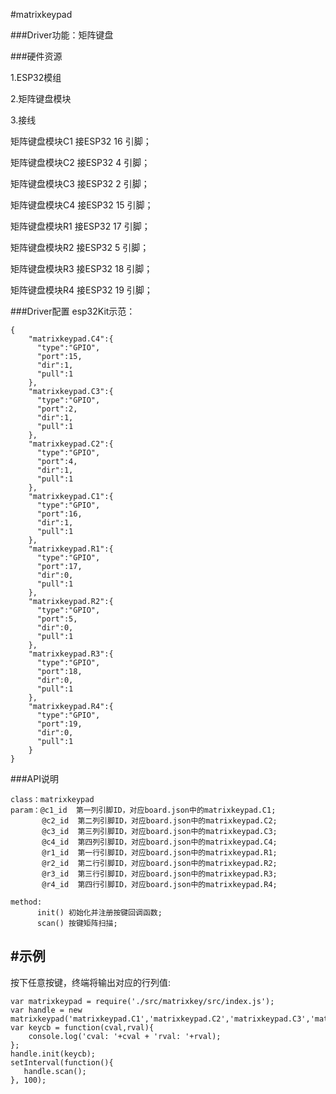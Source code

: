 #matrixkeypad

###Driver功能：矩阵键盘


###硬件资源

1.ESP32模组

2.矩阵键盘模块

3.接线

矩阵键盘模块C1 接ESP32 16 引脚；

矩阵键盘模块C2 接ESP32 4 引脚；

矩阵键盘模块C3 接ESP32 2 引脚；

矩阵键盘模块C4 接ESP32 15 引脚；

矩阵键盘模块R1 接ESP32 17 引脚；

矩阵键盘模块R2 接ESP32 5 引脚；

矩阵键盘模块R3 接ESP32 18 引脚；

矩阵键盘模块R4 接ESP32 19 引脚；

###Driver配置
esp32Kit示范：

```
{
    "matrixkeypad.C4":{
      "type":"GPIO",
      "port":15,
      "dir":1,
      "pull":1
    },
    "matrixkeypad.C3":{
      "type":"GPIO",
      "port":2,
      "dir":1,
      "pull":1
    },
    "matrixkeypad.C2":{
      "type":"GPIO",
      "port":4,
      "dir":1,
      "pull":1
    },
    "matrixkeypad.C1":{
      "type":"GPIO",
      "port":16,
      "dir":1,
      "pull":1
    },
    "matrixkeypad.R1":{
      "type":"GPIO",
      "port":17,
      "dir":0,
      "pull":1
    },
    "matrixkeypad.R2":{
      "type":"GPIO",
      "port":5,
      "dir":0,
      "pull":1
    },
    "matrixkeypad.R3":{
      "type":"GPIO",
      "port":18,
      "dir":0,
      "pull":1
    },
    "matrixkeypad.R4":{
      "type":"GPIO",
      "port":19,
      "dir":0,
      "pull":1
    }
}

```

###API说明

```
class：matrixkeypad
param：@c1_id  第一列引脚ID，对应board.json中的matrixkeypad.C1;
       @c2_id  第二列引脚ID，对应board.json中的matrixkeypad.C2;
       @c3_id  第三列引脚ID，对应board.json中的matrixkeypad.C3;
       @c4_id  第四列引脚ID，对应board.json中的matrixkeypad.C4;
       @r1_id  第一行引脚ID，对应board.json中的matrixkeypad.R1;
       @r2_id  第二行引脚ID，对应board.json中的matrixkeypad.R2;
       @r3_id  第三行引脚ID，对应board.json中的matrixkeypad.R3;
       @r4_id  第四行引脚ID，对应board.json中的matrixkeypad.R4;

method:
      init() 初始化并注册按键回调函数;
      scan() 按键矩阵扫描;

```



## #示例
按下任意按键，终端将输出对应的行列值:

```
var matrixkeypad = require('./src/matrixkey/src/index.js');
var handle = new matrixkeypad('matrixkeypad.C1','matrixkeypad.C2','matrixkeypad.C3','matrixkeypad.C4','matrixkeypad.R1','matrixkeypad.R2','matrixkeypad.R3','matrixkeypad.R4');
var keycb = function(cval,rval){
    console.log('cval: '+cval + 'rval: '+rval);
};
handle.init(keycb);
setInterval(function(){
   handle.scan();
}, 100);

```


